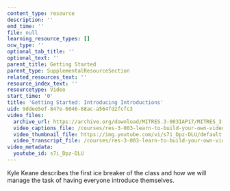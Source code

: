 ```yaml
---
content_type: resource
description: ''
end_time: ''
file: null
learning_resource_types: []
ocw_type: ''
optional_tab_title: ''
optional_text: ''
parent_title: Getting Started
parent_type: SupplementalResourceSection
related_resources_text: ''
resource_index_text: ''
resourcetype: Video
start_time: '0'
title: 'Getting Started: Introducing Introductions'
uid: 9ddee5ef-847e-6046-68ac-a564fd2fcfc3
video_files:
  archive_url: https://archive.org/download/MITRES.3-003IAP17/MITRES_3-003IAP17_Class_Activities_02_300k.mp4
  video_captions_file: /courses/res-3-003-learn-to-build-your-own-videogame-with-the-unity-game-engine-and-microsoft-kinect-january-iap-2017/146a40a6cdc55099b404aa1dbb9d4f00_s7i_Dpz-DLU.vtt
  video_thumbnail_file: https://img.youtube.com/vi/s7i_Dpz-DLU/default.jpg
  video_transcript_file: /courses/res-3-003-learn-to-build-your-own-videogame-with-the-unity-game-engine-and-microsoft-kinect-january-iap-2017/07d80d39d81cb99d1f21121cdc7987c9_s7i_Dpz-DLU.pdf
video_metadata:
  youtube_id: s7i_Dpz-DLU
---
```


Kyle Keane describes the first ice breaker of the class and how we will manage the task of having everyone introduce themselves.



